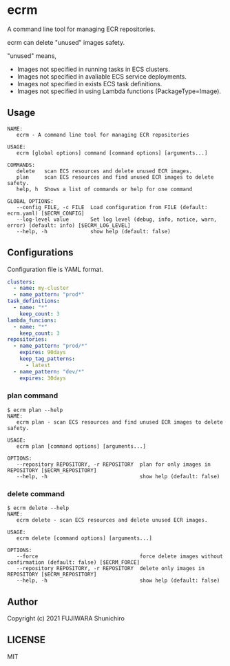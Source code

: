 # ecrm

A command line tool for managing ECR repositories.

ecrm can delete "unused" images safety.

"unused" means,

- Images not specified in running tasks in ECS clusters.
- Images not specified in avaliable ECS service deployments.
- Images not specified in exists ECS task definitions.
- Images not specified in using Lambda functions (PackageType=Image).

## Usage

```
NAME:
   ecrm - A command line tool for managing ECR repositories

USAGE:
   ecrm [global options] command [command options] [arguments...]

COMMANDS:
   delete   scan ECS resources and delete unused ECR images.
   plan     scan ECS resources and find unused ECR images to delete safety.
   help, h  Shows a list of commands or help for one command

GLOBAL OPTIONS:
   --config FILE, -c FILE  Load configuration from FILE (default: ecrm.yaml) [$ECRM_CONFIG]
   --log-level value       Set log level (debug, info, notice, warn, error) (default: info) [$ECRM_LOG_LEVEL]
   --help, -h              show help (default: false)
```

## Configurations

Configuration file is YAML format.

```yaml
clusters:
  - name: my-cluster
  - name_pattern: "prod*"
task_definitions:
  - name: "*"
    keep_count: 3
lambda_funcions:
  - name: "*"
    keep_count: 3
repositories:
  - name_pattern: "prod/*"
    expires: 90days
    keep_tag_patterns:
      - latest
  - name_pattern: "dev/*"
    expires: 30days
```

### plan command

```console
$ ecrm plan --help
NAME:
   ecrm plan - scan ECS resources and find unused ECR images to delete safety.

USAGE:
   ecrm plan [command options] [arguments...]

OPTIONS:
   --repository REPOSITORY, -r REPOSITORY  plan for only images in REPOSITORY [$ECRM_REPOSITORY]
   --help, -h                              show help (default: false)
```

### delete command

```console
$ ecrm delete --help
NAME:
   ecrm delete - scan ECS resources and delete unused ECR images.

USAGE:
   ecrm delete [command options] [arguments...]

OPTIONS:
   --force                                 force delete images without confirmation (default: false) [$ECRM_FORCE]
   --repository REPOSITORY, -r REPOSITORY  delete only images in REPOSITORY [$ECRM_REPOSITORY]
   --help, -h                              show help (default: false)
```

## Author

Copyright (c) 2021 FUJIWARA Shunichiro
## LICENSE

MIT
